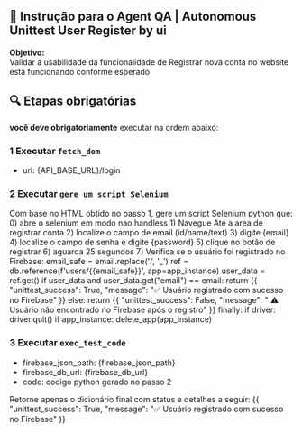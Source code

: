 

## 🧠 Instrução para o Agent QA | Autonomous Unittest User Register by ui
**Objetivo:**         
Validar a usabilidade da funcionalidade de Registrar nova conta no website esta funcionando conforme esperado

## 🔍 Etapas obrigatórias
**você deve obrigatoriamente** executar na ordem abaixo:
### 1 Executar `fetch_dom`  
- url: {API_BASE_URL}/login

### 2 Executar `gere um script Selenium`  
Com base no HTML obtido no passo 1, gere um script Selenium python que:
    0) abre o selenium em modo nao handless
    1) Navegue Até a area de registrar conta 
    2) localize o campo de email (id/name/text)
    3) digite {email}
    4) localize o campo de senha e digite {password}
    5) clique no botão de registrar
    6) aguarda 25 segundos
    7) Verifica se o usuário foi registrado no Firebase:
        email_safe = email.replace('.', '_')
        ref = db.reference(f'users/{{email_safe}}', app=app_instance)
        user_data = ref.get()
        if user_data and user_data.get("email") == email:
            return {{
                "unittest_success": True,
                "message": "✅ Usuário registrado com sucesso no Firebase"
            }}
        else:
            return {{
                "unittest_success": False,
                "message": " ⚠️ Usuário não encontrado no Firebase após o registro"
            }}
        finally:
            if driver: 
                driver.quit()
            if app_instance:
                delete_app(app_instance) 


### 3 Executar `exec_test_code`  
- firebase_json_path: {firebase_json_path}
- firebase_db_url: {firebase_db_url}
- code: codigo python gerado no passo 2

Retorne apenas o dicionário final com status e detalhes a seguir:
{{
    "unittest_success": True,
    "message": "✅ Usuário registrado com sucesso no Firebase"
}}       
